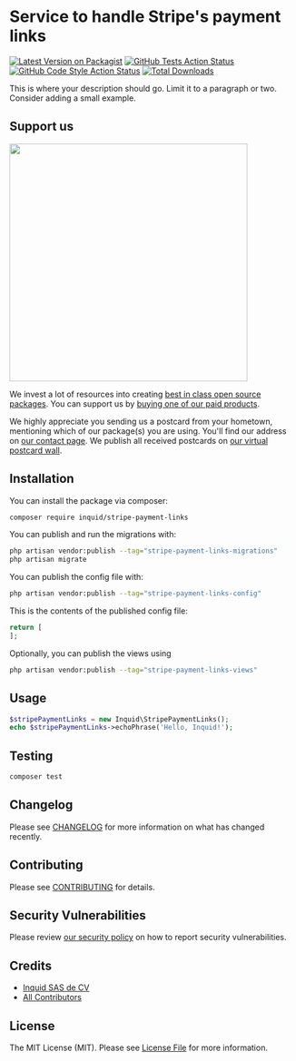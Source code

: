 # Service to handle Stripe's payment links

[![Latest Version on Packagist](https://img.shields.io/packagist/v/inquid/stripe-payment-links.svg?style=flat-square)](https://packagist.org/packages/inquid/stripe-payment-links)
[![GitHub Tests Action Status](https://img.shields.io/github/workflow/status/inquid/stripe-payment-links/run-tests?label=tests)](https://github.com/inquid/stripe-payment-links/actions?query=workflow%3Arun-tests+branch%3Amain)
[![GitHub Code Style Action Status](https://img.shields.io/github/workflow/status/inquid/stripe-payment-links/Fix%20PHP%20code%20style%20issues?label=code%20style)](https://github.com/inquid/stripe-payment-links/actions?query=workflow%3A"Fix+PHP+code+style+issues"+branch%3Amain)
[![Total Downloads](https://img.shields.io/packagist/dt/inquid/stripe-payment-links.svg?style=flat-square)](https://packagist.org/packages/inquid/stripe-payment-links)

This is where your description should go. Limit it to a paragraph or two. Consider adding a small example.

## Support us

[<img src="https://github-ads.s3.eu-central-1.amazonaws.com/stripe-payment-links.jpg?t=1" width="419px" />](https://spatie.be/github-ad-click/stripe-payment-links)

We invest a lot of resources into creating [best in class open source packages](https://spatie.be/open-source). You can support us by [buying one of our paid products](https://spatie.be/open-source/support-us).

We highly appreciate you sending us a postcard from your hometown, mentioning which of our package(s) you are using. You'll find our address on [our contact page](https://spatie.be/about-us). We publish all received postcards on [our virtual postcard wall](https://spatie.be/open-source/postcards).

## Installation

You can install the package via composer:

```bash
composer require inquid/stripe-payment-links
```

You can publish and run the migrations with:

```bash
php artisan vendor:publish --tag="stripe-payment-links-migrations"
php artisan migrate
```

You can publish the config file with:

```bash
php artisan vendor:publish --tag="stripe-payment-links-config"
```

This is the contents of the published config file:

```php
return [
];
```

Optionally, you can publish the views using

```bash
php artisan vendor:publish --tag="stripe-payment-links-views"
```

## Usage

```php
$stripePaymentLinks = new Inquid\StripePaymentLinks();
echo $stripePaymentLinks->echoPhrase('Hello, Inquid!');
```

## Testing

```bash
composer test
```

## Changelog

Please see [CHANGELOG](CHANGELOG.md) for more information on what has changed recently.

## Contributing

Please see [CONTRIBUTING](CONTRIBUTING.md) for details.

## Security Vulnerabilities

Please review [our security policy](../../security/policy) on how to report security vulnerabilities.

## Credits

- [Inquid SAS de CV](https://github.com/inquid)
- [All Contributors](../../contributors)

## License

The MIT License (MIT). Please see [License File](LICENSE.md) for more information.
